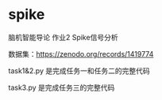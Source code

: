 # spike
脑机智能导论 作业2 Spike信号分析

数据集：https://zenodo.org/records/1419774

task1&2.py 是完成任务一和任务二的完整代码

task3.py 是完成任务三的完整代码

